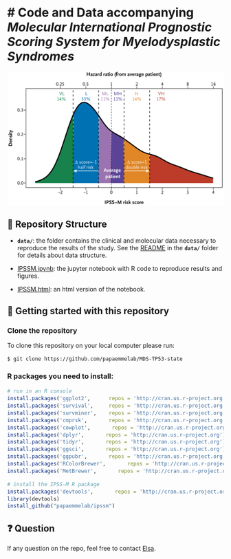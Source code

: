 # # Code and Data accompanying *Molecular International Prognostic Scoring System for Myelodysplastic Syndromes*

![](./density.png)

## :open_file_folder: Repository Structure

- **`data/`**: the folder contains the clinical and molecular data necessary to reproduce the results of the study. See the [README](./data/README.md) in the **`data/`** folder for details about data structure.

- [IPSSM.ipynb](./IPSSM.ipynb): the jupyter notebook with R code to reproduce results and figures.

- [IPSSM.html](./IPSSM.html): an html version of the notebook.


## :rocket: Getting started with this repository


### Clone the repository

To clone this repository on your local computer please run:

```shell
$ git clone https://github.com/papaemmelab/MDS-TP53-state
```


### R packages you need to install:

```R
# run in an R console
install.packages('ggplot2',      repos = 'http://cran.us.r-project.org')
install.packages('survival',     repos = 'http://cran.us.r-project.org')
install.packages('survminer',    repos = 'http://cran.us.r-project.org')
install.packages('cmprsk',       repos = 'http://cran.us.r-project.org')
install.packages('cowplot',       repos = 'http://cran.us.r-project.org')
install.packages('dplyr',       repos = 'http://cran.us.r-project.org')
install.packages('tidyr',       repos = 'http://cran.us.r-project.org')
install.packages('ggsci',       repos = 'http://cran.us.r-project.org')
install.packages('ggpubr',       repos = 'http://cran.us.r-project.org')
install.packages('RColorBrewer',       repos = 'http://cran.us.r-project.org')
install.packages('MetBrewer',       repos = 'http://cran.us.r-project.org')
```

```R
# install the IPSS-M R package
install.packages('devtools',       repos = 'http://cran.us.r-project.org')
library(devtools)
install_github("papaemmelab/ipssm")
```

## :question: Question

If any question on the repo, feel free to contact [Elsa](https://elsab.github.io/).
